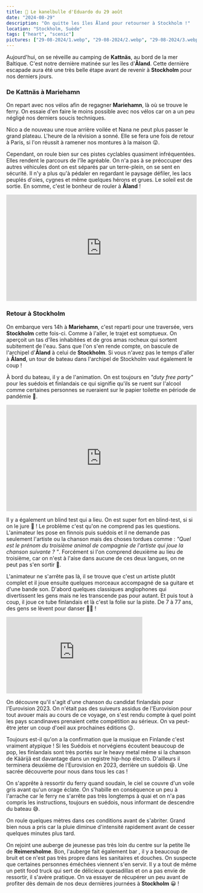 ```yaml
---
title: 🥮 Le kanelbulle d'Eduardo du 29 août
date: "2024-08-29"
description: "On quitte les îles Åland pour retourner à Stockholm !"
location: "Stockholm, Suède"
tags: ["heart", "scenic"]
pictures: ["29-08-2024/1.webp", "29-08-2024/2.webp", "29-08-2024/3.webp", "29-08-2024/4.webp", "29-08-2024/5.webp", "29-08-2024/6.webp", "29-08-2024/7.webp"]
---
```


Aujourd'hui, on se réveille au camping de **Kattnäs**, au bord de la mer Baltique. C'est notre dernière matinée sur les îles d'**Åland**. Cette dernière escapade aura été une très belle étape avant de revenir à **Stockholm** pour nos derniers jours.

### De Kattnäs à Mariehamn 

On repart avec nos vélos afin de regagner **Mariehamn**, là où se trouve le ferry. On essaie d'en faire le moins possible avec nos vélos car on a un peu négligé nos derniers soucis techniques.

Nico a de nouveau une roue arrière voilée et Nana ne peut plus passer le grand plateau. L'heure de la révision a sonné. Elle se fera une fois de retour à Paris, si l'on réussit à ramener nos montures à la maison 😜.

Cependant, on roule bien sur ces pistes cyclables quasiment infréquentées. Elles rendent le parcours de l'île agréable. On n'a pas à se préoccuper des autres véhicules dont on est séparés par un terre-plein, on se sent en sécurité. Il n'y a plus qu'à pédaler en regardant le paysage défiler, les lacs peuplés d'oies, cygnes et même quelques hérons et grues. Le soleil est de sortie. En somme, c'est le bonheur de rouler à **Åland** ! 

<div style="width: 100%; height: 0; position: relative; padding-bottom: 56%;"><iframe src="https://giphy.com/embed/nnJIYvWhYpPlyv3tJo" style="top: 0; left: 0; width: 100%; height: 100%; position: absolute; border: 0;" allowfullscreen scrolling="no" allow="encrypted-media;" class="giphy-embed"></iframe></div>

### Retour à Stockholm 
On embarque vers 14h à **Mariehamn**, c'est reparti pour une traversée, vers **Stockholm** cette fois-ci. Comme à l'aller, le trajet est somptueux. On aperçoit un tas d'îles inhabitées et de gros amas rocheux qui sortent subitement de l'eau. Sans que l'on s'en rende compte, on bascule de l'archipel d'**Åland** à celui de **Stockholm**. Si vous n'avez pas le temps d'aller à **Åland**, un tour de bateau dans l'archipel de Stockholm vaut également le coup !

À bord du bateau, il y a de l'animation. On est toujours en *"duty free party"* pour les suédois et finlandais ce qui signifie qu'ils se ruent sur l'alcool comme certaines personnes se rueraient sur le papier toilette en période de pandémie 🫣.

<div style="width: 100%; height: 0; position: relative; padding-bottom: 56%;"><iframe src="https://giphy.com/embed/sr6uqbzKTE7jHVrxCS" style="top: 0; left: 0; width: 100%; height: 100%; position: absolute; border: 0;" allowfullscreen scrolling="no" allow="encrypted-media;" class="giphy-embed"></iframe></div>

Il y a également un blind test qui a lieu. On est super fort en blind-test, si si on le jure 🤥 ! Le problème c'est qu'on ne comprend pas les questions. L'animateur les pose en finnois puis suédois et il ne demande pas seulement l'artiste ou la chanson mais des choses tordues comme : *"Quel est le prénom du troisième animal de compagnie de l'artiste qui joue la chanson suivante ? "*. Forcément si l'on comprend deuxième au lieu de troisième, car on n'est à l'aise dans aucune de ces deux langues, on ne peut pas s'en sortir 🤔. 

L'animateur ne s'arrête pas là, il se trouve que c'est un artiste plutôt complet et il joue ensuite quelques morceaux accompagné de sa guitare et d'une bande son. D'abord quelques classiques anglophones qui divertissent les gens mais ne les transcende pas pour autant. Et puis tout à coup, il joue ce tube finlandais et là c'est la folie sur la piste. De 7 à 77 ans, des gens se lèvent pour danser 🕺🏻 !

<iframe width="360" height="202.5" src="https://www.youtube-nocookie.com/embed/l6rS8Dv5g-8?si=nSSqpwkrsKTmfVXM" title="YouTube video player" frameborder="0" allow="accelerometer; autoplay; clipboard-write; encrypted-media; gyroscope; picture-in-picture; web-share"></iframe>

On découvre qu'il s'agit d'une chanson du candidat finlandais pour l'Eurovision 2023. On n'était pas des suiveurs assidus de l'Eurovision pour tout avouer mais au cours de ce voyage, on s'est rendu compte à quel point les pays scandinaves prenaient cette compétition au sérieux. On va peut-être jeter un coup d'oeil aux prochaines éditions 😉. 

Toujours est-il qu'on a la confirmation que la musique en Finlande c'est vraiment atypique ! Si les Suédois et norvégiens écoutent beaucoup de pop, les finlandais sont très portés sur le heavy metal même si la chanson de Käärijä est davantage dans un registre hip-hop électro. D'ailleurs il terminera deuxième de l'Eurovision en 2023, derrière un suédois 😆. Une sacrée découverte pour nous dans tous les cas !

On s'apprête à ressortir du ferry quand soudain, le ciel se couvre d'un voile gris avant qu'un orage éclate. On s'habille en conséquence un peu à l'arrache car le ferry ne s'arrête pas très longtemps à quai et on n'a pas compris les instructions, toujours en suédois, nous informant de descendre du bateau 😅.

On roule quelques mètres dans ces conditions avant de s'abriter. Grand bien nous a pris car la pluie diminue d'intensité rapidement avant de cesser quelques minutes plus tard.

On rejoint une auberge de jeunesse pas très loin du centre sur la petite île de **Reimersholme**. Bon, l'auberge fait également bar , il y a beaucoup de bruit et ce n'est pas très propre dans les sanitaires et douches. On suspecte que certaines personnes éméchées viennent s'en servir. Il y a tout de même un petit food truck qui sert de délicieux quesadillas et on a pas envie de ressortir, il s'avère pratique. On va essayer de récupérer un peu avant de profiter dès demain de nos deux dernières journées à **Stockholm** 😀 !